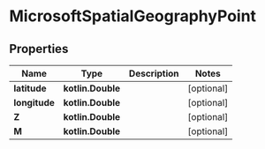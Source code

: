 
# MicrosoftSpatialGeographyPoint

## Properties
Name | Type | Description | Notes
------------ | ------------- | ------------- | -------------
**latitude** | **kotlin.Double** |  |  [optional]
**longitude** | **kotlin.Double** |  |  [optional]
**Z** | **kotlin.Double** |  |  [optional]
**M** | **kotlin.Double** |  |  [optional]



